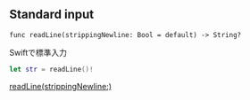 ## Standard input

`func readLine(strippingNewline: Bool = default) -> String?`

Swiftで標準入力

```swift
let str = readLine()!
```

[readLine(strippingNewline:)](https://developer.apple.com/documentation/swift/1641199-readline)
